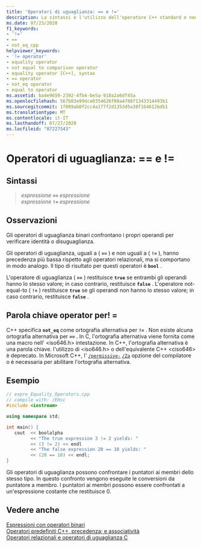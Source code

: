 ```yaml
---
title: 'Operatori di uguaglianza: == e !='
description: La sintassi e l'utilizzo dell'operatore C++ standard e non-equal-to del linguaggio C++.
ms.date: 07/23/2020
f1_keywords:
- '!='
- ==
- not_eq_cpp
helpviewer_keywords:
- '!= operator'
- equality operator
- not equal to comparison operator
- equality operator [C++], syntax
- == operator
- not_eq operator
- equal to operator
ms.assetid: ba4e9659-2392-4fb4-be5a-910a2a6df45a
ms.openlocfilehash: 567b83e99dce0354626f08a4788f1343314493b1
ms.sourcegitcommit: 1f009ab0f2cc4a177f2d1353d5a38f164612bdb1
ms.translationtype: MT
ms.contentlocale: it-IT
ms.lasthandoff: 07/27/2020
ms.locfileid: "87227543"
---
```

# <a name="equality-operators--and-"></a>Operatori di uguaglianza: == e !=

## <a name="syntax"></a>Sintassi

> *espressione* **`==`** *espressione*\
> *espressione* **`!=`** *espressione*

## <a name="remarks"></a>Osservazioni

Gli operatori di uguaglianza binari confrontano i propri operandi per verificare identità o disuguaglianza.

Gli operatori di uguaglianza, uguali a ( **`==`** ) e non uguali a ( **`!=`** ), hanno precedenza più bassa rispetto agli operatori relazionali, ma si comportano in modo analogo. Il tipo di risultato per questi operatori è **`bool`** .

L'operatore di uguaglianza ( **`==`** ) restituisce **`true`** se entrambi gli operandi hanno lo stesso valore; in caso contrario, restituisce **`false`** . L'operatore not-equal-to ( **`!=`** ) restituisce **`true`** se gli operandi non hanno lo stesso valore; in caso contrario, restituisce **`false`** .

## <a name="operator-keyword-for-"></a>Parola chiave operator per! =

C++ specifica **`not_eq`** come ortografia alternativa per **`!=`** . Non esiste alcuna ortografia alternativa per **`==`** . In C, l'ortografia alternativa viene fornita come una macro nell' \<iso646.h> intestazione. In C++, l'ortografia alternativa è una parola chiave. l'utilizzo di \<iso646.h> o dell'equivalente C++ \<ciso646> è deprecato. In Microsoft C++, l' [`/permissive-`](../build/reference/permissive-standards-conformance.md) [`/Za`](../build/reference/za-ze-disable-language-extensions.md) opzione del compilatore o è necessaria per abilitare l'ortografia alternativa.

## <a name="example"></a>Esempio

```cpp
// expre_Equality_Operators.cpp
// compile with: /EHsc
#include <iostream>

using namespace std;

int main() {
   cout  << boolalpha
         << "The true expression 3 != 2 yields: "
         << (3 != 2) << endl
         << "The false expression 20 == 10 yields: "
         << (20 == 10) << endl;
}
```

Gli operatori di uguaglianza possono confrontare i puntatori ai membri dello stesso tipo. In questo confronto vengono eseguite le conversioni da puntatore a membro. I puntatori ai membri possono essere confrontati a un'espressione costante che restituisce 0.

## <a name="see-also"></a>Vedere anche

[Espressioni con operatori binari](../cpp/expressions-with-binary-operators.md)<br/>
[Operatori predefiniti C++, precedenza; e associatività](../cpp/cpp-built-in-operators-precedence-and-associativity.md)<br/>
[Operatori relazionali e operatori di uguaglianza C](../c-language/c-relational-and-equality-operators.md)
